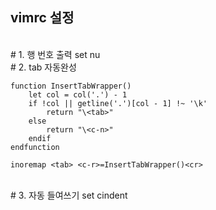 ## vimrc 설정
<br>
# 1. 행 번호 출력
set nu
<br>
# 2. tab 자동완성

```
function InsertTabWrapper()
    let col = col('.') - 1
    if !col || getline('.')[col - 1] !~ '\k'
        return "\<tab>"
    else
        return "\<c-n>"
    endif
endfunction
 
inoremap <tab> <c-r>=InsertTabWrapper()<cr>
```

<br>
# 3. 자동 들여쓰기
set cindent

